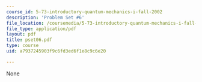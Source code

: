 ```yaml
---
course_id: 5-73-introductory-quantum-mechanics-i-fall-2002
description: 'Problem Set #6'
file_location: /coursemedia/5-73-introductory-quantum-mechanics-i-fall-2002/a7937245903f9c6fd3ed6f1e8c9c6e20_pset06.pdf
file_type: application/pdf
layout: pdf
title: pset06.pdf
type: course
uid: a7937245903f9c6fd3ed6f1e8c9c6e20

---
```

None
